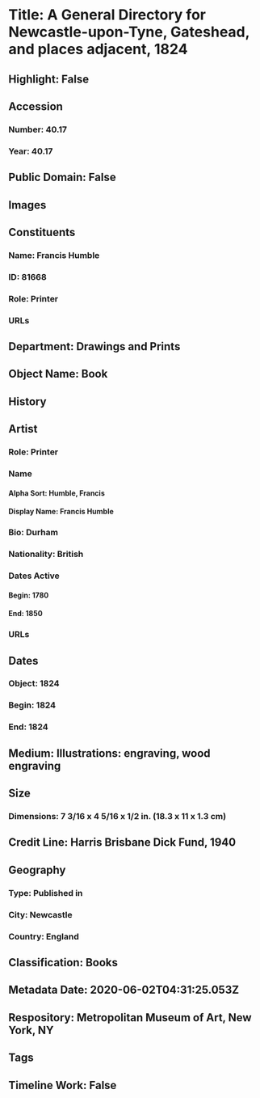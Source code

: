 # Title: A General Directory for Newcastle-upon-Tyne, Gateshead, and places adjacent, 1824
## Highlight: False
## Accession
### Number: 40.17
### Year: 40.17
## Public Domain: False
## Images
## Constituents
### Name: Francis Humble
### ID: 81668
### Role: Printer
### URLs
## Department: Drawings and Prints
## Object Name: Book
## History
## Artist
### Role: Printer
### Name
#### Alpha Sort: Humble, Francis
#### Display Name: Francis Humble
### Bio: Durham
### Nationality: British
### Dates Active
#### Begin: 1780
#### End: 1850
### URLs
## Dates
### Object: 1824
### Begin: 1824
### End: 1824
## Medium: Illustrations: engraving, wood engraving
## Size
### Dimensions: 7 3/16 x 4 5/16 x 1/2 in. (18.3 x 11 x 1.3 cm)
## Credit Line: Harris Brisbane Dick Fund, 1940
## Geography
### Type: Published in
### City: Newcastle
### Country: England
## Classification: Books
## Metadata Date: 2020-06-02T04:31:25.053Z
## Respository: Metropolitan Museum of Art, New York, NY
## Tags
## Timeline Work: False
